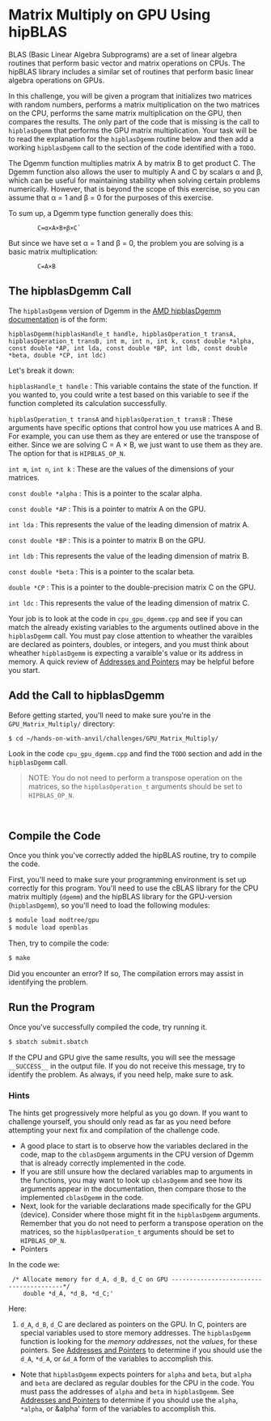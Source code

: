 # Matrix Multiply on GPU Using hipBLAS

BLAS (Basic Linear Algebra Subprograms) are a set of linear algebra routines that perform basic vector and matrix operations on CPUs. The hipBLAS library includes a similar set of routines that perform basic linear algebra operations on GPUs. 

In this challenge, you will be given a program that initializes two matrices with random numbers, performs a matrix multiplication on the two matrices on the CPU, performs the same matrix multiplication on the GPU, then compares the results. The only part of the code that is missing is the call to `hipblasDgemm` that performs the GPU matrix multiplication. Your task will be to read the explanation for the `hipblasDgemm` routine below and then add a working `hipblasDgemm` call to the section of the code identified with a `TODO`.

The Dgemm function multiplies matrix A by matrix B to get product C. The Dgemm function also allows the user to multiply A and C by scalars α and β, which can be useful for maintaining stability when solving certain problems numerically. However, that is beyond the scope of this exercise, so you can assume that α = 1 and β = 0 for the purposes of this exercise.

To sum up, a Dgemm type function generally does this:
```
        C=α×A×B+β×C`
```
But since we have set α = 1 and β = 0, the problem you are solving is a basic matrix multiplication:
```       
        C=A×B
````

## The hipblasDgemm Call

The `hipblasDgemm` version of Dgemm in the [AMD hipblasDgemm documentation](https://hipblas.readthedocs.io/en/rocm-6.2.2/functions.html#list-of-level-3-blas-functions) is of the form:

```
hipblasDgemm(hipblasHandle_t handle, hipblasOperation_t transA, hipblasOperation_t transB, int m, int n, int k, const double *alpha, const double *AP, int lda, const double *BP, int ldb, const double *beta, double *CP, int ldc)
```

Let's break it down:

`hipblasHandle_t handle` : This variable contains the state of the function. If you wanted to, you could write a test based on this variable to see if the function completed its calculation successfully.

`hipblasOperation_t transA` and `hipblasOperation_t transB` : These arguments have specific options that control how you use matrices A and B. For example, you can use them as they are entered or use the transpose of either. Since we are solving C = A × B, we just want to use them as they are. The option for that is `HIPBLAS_OP_N`.

`int m`, `int n`, `int k` : These are the values of the dimensions of your matrices. 

`const double *alpha` : This is a pointer to the scalar alpha.

`const double *AP` : This is a pointer to matrix A on the GPU. 

`int lda` : This represents the value of the leading dimension of matrix A.

`const double *BP` : This is a pointer to matrix B on the GPU.

`int ldb` : This represents the value of the leading dimension of matrix B.

`const double *beta` : This is a pointer to the scalar beta.

`double *CP` : This is a pointer to the double-precision matrix C on the GPU.

`int ldc` : This represents the value of the leading dimension of matrix C.

Your job is to look at the code in `cpu_gpu_dgemm.cpp` and see if you can match the already existing variables to the arguments outlined above in the `hipblasDgemm` call. You must pay close attention to wheather the varaibles are declared as pointers, doubles, or integers, and you must think about wheather `hipblasDgemm` is expecting a varaible's value or its address in memory. A quick review of [Addresses and Pointers](https://github.com/olcf/foundational_hpc_skills/blob/master/intro_to_c/README.md#6-addresses-and-pointers) may be helpful before you start. 



## Add the Call to hipblasDgemm

Before getting started, you'll need to make sure you're in the `GPU_Matrix_Multiply/` directory:

```
$ cd ~/hands-on-with-anvil/challenges/GPU_Matrix_Multiply/
```

Look in the code `cpu_gpu_dgemm.cpp` and find the `TODO` section and add in the `hipblasDgemm` call.

> NOTE: You do not need to perform a transpose operation on the matrices, so the `hipblasOperation_t` arguments should be set to `HIPBLAS_OP_N`.

&nbsp;

## Compile the Code

Once you think you've correctly added the hipBLAS routine, try to compile the code.

First, you'll need to make sure your programming environment is set up correctly for this program. You'll need to use the cBLAS library for the CPU matrix multiply (`dgemm`) and the hipBLAS library for the GPU-version (`hipblasDgemm`), so you'll need to load the following modules:

```bash
$ module load modtree/gpu
$ module load openblas
```

Then, try to compile the code:

```bash
$ make
``` 

Did you encounter an error? If so, The compilation errors may assist in identifying the problem. 

## Run the Program

Once you've successfully compiled the code, try running it.

```bash
$ sbatch submit.sbatch
```

If the CPU and GPU give the same results, you will see the message `__SUCCESS__` in the output file. If you do not receive this message, try to identify the problem. As always, if you need help, make sure to ask.


### Hints

The hints get progressively more helpful as you go down. If you want to challenge yourself, you should only read as far as you need before attempting your next fix and compilation of the challenge code.  


* A good place to start is to observe how the variables declared in the code, map to the `cblasDgemm` arguments in the CPU version of Dgemm that is already correctly implemented in the code.
* If you are still unsure how the declared variables map to arguments in the functions, you may want to look up `cblasDgemm` and see how its arguments appear in the documentation, then compare those to the implemented `cblasDgemm` in the code.
* Next, look for the variable declarations made specifically for the GPU (device). Consider where those might fit in the `hipblasDgemm` arguments.
Remember that you do not need to perform a transpose operation on the matrices, so the `hipblasOperation_t` arguments should be set to `HIPBLAS_OP_N`.
* Pointers 

In the code we:
```
 /* Allocate memory for d_A, d_B, d_C on GPU ----------------------------------------*/
    double *d_A, *d_B, *d_C;'
```

Here: 
1.  `d_A`, `d_B`, `d_`C are declared as pointers on the GPU. In C, pointers are special variables used to store memory addresses. The `hipblasDgemm` function is looking for the *memory addresses*, not the *values*, for these pointers. 
See [Addresses and Pointers](https://github.com/olcf/foundational_hpc_skills/blob/master/intro_to_c/README.md#6-addresses-and-pointers) to determine if you should use the `d_A`, `*d_A`, or `&d_A` form of the variables to accomplish this.  


* Note that `hipblasDgemm` expects pointers for `alpha` and `beta`, but `alpha` and `beta` are declared as regular doubles for the CPU in the code. You must pass the addresses of `alpha` and `beta` in `hipblasDgemm`.
See [Addresses and Pointers](https://github.com/olcf/foundational_hpc_skills/blob/master/intro_to_c/README.md#6-addresses-and-pointers) to determine if you should use the `alpha`, `*alpha`, or &alpha' form of the variables to accomplish this.



